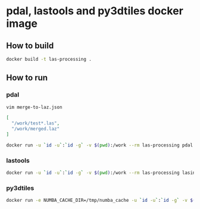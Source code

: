 # pdal, lastools and py3dtiles docker image

## How to build

```bash
docker build -t las-processing .
```

## How to run

### pdal

```bash
vim merge-to-laz.json
```

```json
[
  "/work/test*.las",
  "/work/merged.laz"
]
```

```bash
docker run -u `id -u`:`id -g` -v $(pwd):/work --rm las-processing pdal pipeline /work/merge-to-laz.json
```

### lastools

```bash
docker run -u `id -u`:`id -g` -v $(pwd):/work --rm las-processing lasinfo64 /work/merged.las
```

### py3dtiles

```bash
docker run -e NUMBA_CACHE_DIR=/tmp/numba_cache -u `id -u`:`id -g` -v $(pwd):/work -v --rm las-processing py3dtiles convert --pyproj-always-xy --out /work/3dtiles --srs_out 4978 /work/merged.las
```
